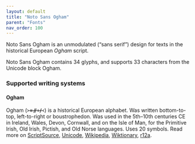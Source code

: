 ```yaml
---
layout: default
title: "Noto Sans Ogham"
parent: "Fonts"
nav_order: 100
---
```

Noto Sans Ogham is an unmodulated (“sans serif”) design for texts in the historical European _Ogham_ script. 

Noto Sans Ogham contains 34 glyphs, and supports 33 characters from the Unicode block Ogham.


### Supported writing systems


#### Ogham

Ogham (<span class='autonym'>᚛ᚑᚌᚐᚋ᚜</span>) is a historical European alphabet. Was written bottom-to-top, left-to-right or boustrophedon. Was used in the 5th–10th centuries CE in Ireland, Wales, Devon, Cornwall, and on the Isle of Man, for the Primitive Irish, Old Irish, Pictish, and Old Norse languages. Uses 20 symbols. Read more on [ScriptSource](https://scriptsource.org/scr/Ogam), [Unicode](https://www.unicode.org/versions/Unicode13.0.0/ch08.pdf#G29182), [Wikipedia](https://en.wikipedia.org/wiki/ISO_15924:Ogam), [Wiktionary](https://en.wiktionary.org/wiki/Category:Ogham_script), [r12a](https://r12a.github.io/scripts/links?iso=Ogam).

